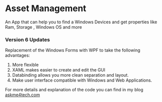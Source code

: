 # Asset Management

An App that can help you to find a Windows Devices and get properties like Ram, Storage , Windows OS and more

### Version 6 Updates

Replacement of the Windows Forms with WPF to take the following advantages:

1. More flexible 
1. XAML makes easier to create and edit the GUI 
1. Databinding allows you more clean separation and layout. 
1. Make user interface compatible with Windows and Web Applications. 

For more details and explanation of the code you can find in my blog [askme4tech.com](https://askme4tech.com/it-asset-management-powershell-script)
